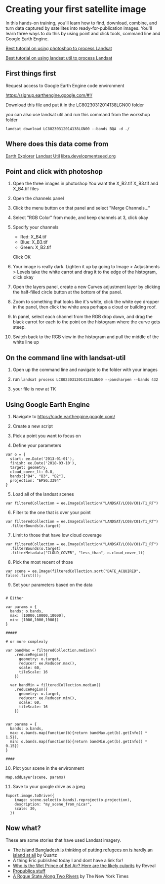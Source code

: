 # Creating your first satellite image

In this hands-on training, you'll learn how to find, download, combine, and turn data captured by satellites into ready-for-publication images. You'll learn three ways to do this by using point and click tools, command line and Google Earth Engine.

[Best tutorial on using photoshop to process Landsat](https://earthobservatory.nasa.gov/blogs/elegantfigures/2013/10/22/how-to-make-a-true-color-landsat-8-image/)

[Best tutorial on using landsat util to process Landsat](https://www.developmentseed.org/blog/2014/08/29/landsat-util/)

## First things first

Request access to Google Earth Engine code environment

https://signup.earthengine.google.com/#!/

Download this file and put it in the LC80230312014138LGN00 folder

you can also use landsat util and run this command from the workshop folder

`landsat download LC80230312014138LGN00 --bands BQA -d ./`

## Where does this data come from

[Earth Explorer](https://earthexplorer.usgs.gov/)
[Landsat Util](https://pythonhosted.org/landsat-util/)
[libra.developmentseed.org](libra.developmentseed.org)

## Point and click with photoshop

1. Open the three images in photoshop
	You want the X_B2.tif X_B3.tif and X_B4.tif files 

2. Open the channels panel

3. Click the menu button on that panel and select "Merge Channels..."

4. Select "RGB Color" from mode, and keep channels at 3, click okay

5. Specify your channels 
	* Red: X_B4.tif
	* Blue: X_B3.tif
	* Green: X_B2.tif

	Click OK

6. Your image is really dark. Lighten it up by going to Image > Adjustments > Levels
	take the white carrot and drag it to the edge of the histogram, click okay

7. Open the layers panel, create a new Curves adjustment layer by clicking the half-filled circle button at the bottom of the panel.

8. Zoom to something that looks like it's white, click the white eye dropper in the panel, then click the white area perhaps a cloud or building roof.

9. In panel, select each channel from the RGB drop down, and drag the black carrot for each to the point on the histogram where the curve gets steep.

10. Switch back to the RGB view in the histogram and pull the middle of the white line up

## On the command line with landsat-util

1. Open up the command line and navigate to the folder with your images

2. run `landsat process LC80230312014138LGN00 --pansharpen --bands 432`

3. your file is now at TK


## Using Google Earth Engine


1. Navigate to https://code.earthengine.google.com/

2. Create a new script

3. Pick a point you want to focus on

4. Define your parameters

```
var o = {
  start: ee.Date('2013-01-01'),
  finish: ee.Date('2018-03-10'),
  target: geometry,
  cloud_cover_lt: 0.8,
  bands:["B4", "B3", "B2"],
  projection: "EPSG:3394"
}
```

5. Load all of the landsat scenes

```
var filteredCollection = ee.ImageCollection("LANDSAT/LC08/C01/T1_RT")
```

6. Filter to the one that is over your point

```
var filteredCollection = ee.ImageCollection("LANDSAT/LC08/C01/T1_RT")
  .filterBounds(o.target)

```


7. Limit to those that have low cloud coverage

```
var filteredCollection = ee.ImageCollection("LANDSAT/LC08/C01/T1_RT")
  .filterBounds(o.target)
  .filterMetadata("CLOUD_COVER", "less_than", o.cloud_cover_lt)
```

8. Pick the most recent of those

```
var scene = ee.Image(filteredCollection.sort("DATE_ACQUIRED", false).first());
```

9. Set your parameters based on the data

```

# Either

var params = {
  bands: o.bands,
  max: [10000,10000,10000],
  min: [1000,1000,1000])
}

#####

# or more complexly

var bandMax = filteredCollection.median()
    .reduceRegion({
      geometry: o.target,
      reducer: ee.Reducer.max(),
      scale: 60,
      tileScale: 16
    })
    
  var bandMin = filteredCollection.median()
    .reduceRegion({
      geometry: o.target,
      reducer: ee.Reducer.min(),
      scale: 60,
      tileScale: 16
    })


var params = {
  bands: o.bands,
  max: o.bands.map(function(b){return bandMax.get(b).getInfo() * 1.5}),
  min: o.bands.map(function(b){return bandMin.get(b).getInfo() * 0.15})
}

####
```

10. Plot your scene in the environment

```
Map.addLayer(scene, params)
```

11. Save to your google drive as a jpeg

```
Export.image.toDrive({
    image: scene.select(o.bands).reproject(o.projection),
    description: "my_scene_from_nicar",
    scale: 30,
  })
```


## Now what?

These are some stories that have used Landsat imagery. 

* [The island Bangladesh is thinking of putting refugees on is hardly an island at all](https://qz.com/1075444/the-island-bangladesh-is-thinking-of-putting-refugees-is-hardly-an-island-at-all/) by Quartz
* A thing Eric published today I and dont have a link for!
* [Who is the Wet Prince of Bel Air? Here are the likely culprits](https://www.revealnews.org/article/who-is-the-wet-prince-of-bel-air-here-are-the-likely-culprits/) by Reveal
* [Propublica stuff](https://projects.propublica.org/las-vegas-growth-map/)
* [A Rogue State Along Two Rivers](https://www.nytimes.com/interactive/2014/07/03/world/middleeast/syria-iraq-isis-rogue-state-along-two-rivers.html) by The New York Times

